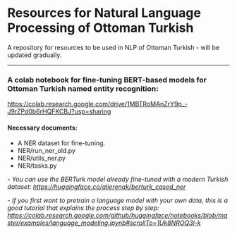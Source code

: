 # Resources for Natural Language Processing of Ottoman Turkish

A repository for resources to be used in NLP of Ottoman Turkish - will be updated gradually.

---
### A colab notebook for fine-tuning BERT-based models for Ottoman Turkish named entity recognition:
https://colab.research.google.com/drive/1MBTRoMAnZrY9p_-J9rZPd0b6rHQFKCBJ?usp=sharing

#### Necessary documents:
- A NER dataset for fine-tuning.
- NER/run_ner_old.py
- NER/utils_ner.py
- NER/tasks.py

*- You can use the BERTurk model already fine-tuned with a modern Turkish dataset: https://huggingface.co/alierenak/berturk_cased_ner*

*- If you first want to pretrain a language model with your own data, this is a good tutorial that explains the process step by step: https://colab.research.google.com/github/huggingface/notebooks/blob/master/examples/language_modeling.ipynb#scrollTo=1Uk8NROQ3l-k*
